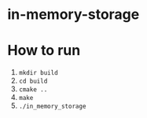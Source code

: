 # in-memory-storage

# How to run
1) `mkdir build`
2) `cd build`
3) `cmake ..`
4) `make`
5) `./in_memory_storage`
